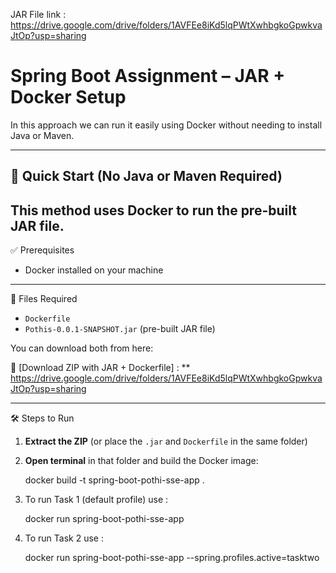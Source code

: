 
JAR File link : https://drive.google.com/drive/folders/1AVFEe8iKd5lqPWtXwhbgkoGpwkvaJtOp?usp=sharing

# Spring Boot Assignment – JAR + Docker Setup

In this approach we can run it easily using Docker without needing to install Java or Maven.

---

## 🚀 Quick Start (No Java or Maven Required)

This method uses Docker to run the pre-built JAR file.
---

✅ Prerequisites

- Docker installed on your machine

---

📁 Files Required

- `Dockerfile`
- `Pothis-0.0.1-SNAPSHOT.jar` (pre-built JAR file)

You can download both from here:

🔗 [Download ZIP with JAR + Dockerfile] :
    ** https://drive.google.com/drive/folders/1AVFEe8iKd5lqPWtXwhbgkoGpwkvaJtOp?usp=sharing

---

🛠️ Steps to Run

1. **Extract the ZIP** (or place the `.jar` and `Dockerfile` in the same folder)

2. **Open terminal** in that folder and build the Docker image:
  
   docker build -t spring-boot-pothi-sse-app .

3. To run Task 1 (default profile) use :

   docker run spring-boot-pothi-sse-app

4. To run Task 2 use : 

   docker run spring-boot-pothi-sse-app --spring.profiles.active=tasktwo
 

